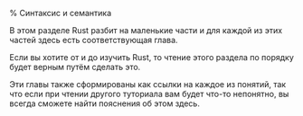% Синтаксис и семантика

В этом разделе Rust разбит на маленькие части и для каждой из этих частей здесь 
есть соответствующая глава.

Если вы хотите от и до изучить Rust, то чтение этого раздела по порядку будет 
верным путём сделать это.

Эти главы также сформированы как ссылки на каждое из понятий, так что если
при чтении другого туториала вам будет что-то непонятно, вы всегда сможете найти
пояснения об этом здесь.
